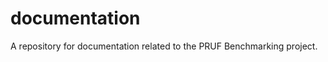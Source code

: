 documentation
=============

A repository for documentation related to the PRUF Benchmarking project.
